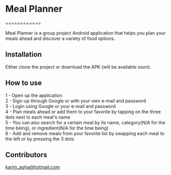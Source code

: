 # Meal Planner
============

Meal Planner is a group project Android application that helps you plan your meals ahead and discover a variety of food options.


## Installation

Either clone the project or download the APK (will be available soon).


## How to use

1 - Open up the application<br/>
2 - Sign-up through Google or with your own e-mail and password<br/>
3 - Login using Google or your e-mail and password<br/>
4 - Plan meals ahead or add them to your favorite by tapping on the three dots next to each meal's name<br/>
5 - You can also search for a certain meal by its name, category(N/A for the time being), or ingredient(N/A for the time being)<br/>
6 - Add and remove meals from your favorite list by swapping each meal to the left or by pressing the 3 dots


## Contributors

karim_agha@hotmail.com
